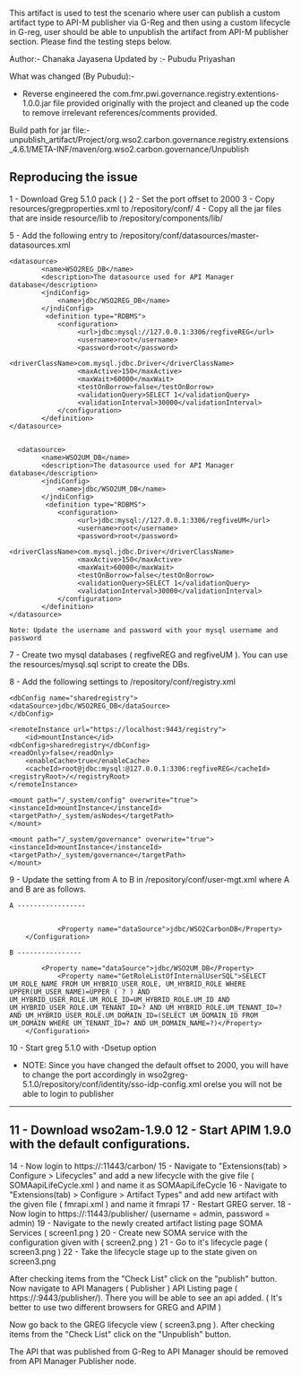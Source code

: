 This artifact is used to test the scenario where user can publish a custom artifact type to API-M publisher via G-Reg and then using a custom lifecycle in G-reg, user should be able to unpublish the artifact from API-M publisher section. Please find the testing steps below.

 Author:- Chanaka Jayasena
 Updated by :- Pubudu Priyashan

 What was changed (By Pubudu):-
 - Reverse engineered the com.fmr.pwi.governance.registry.extentions-1.0.0.jar file provided originally with the project and cleaned up the code to remove irrelevant references/comments provided.

 Build path for jar file:- unpublish_artifact/Project/org.wso2.carbon.governance.registry.extensions_4.6.1/META-INF/maven/org.wso2.carbon.governance/Unpublish

Reproducing the issue
-----------------------
1 - Download Greg 5.1.0 pack ( <GREG-HOME> )
2 - Set the port offset to 2000
3 - Copy resources/gregproperties.xml to <GREG-HOME>/repository/conf/
4 - Copy all the jar files that are inside resource/lib to <GREG-HOME>/repository/components/lib/

5 - Add the following entry to <GREG-HOME>/repository/conf/datasources/master-datasources.xml

	<datasource>
		    <name>WSO2REG_DB</name>
		    <description>The datasource used for API Manager database</description>
		    <jndiConfig>
		        <name>jdbc/WSO2REG_DB</name>
		    </jndiConfig>
		     <definition type="RDBMS">
		        <configuration>
		             <url>jdbc:mysql://127.0.0.1:3306/regfiveREG</url>
		             <username>root</username>
		             <password>root</password>
		             <driverClassName>com.mysql.jdbc.Driver</driverClassName>
		             <maxActive>150</maxActive>
		             <maxWait>60000</maxWait>
		             <testOnBorrow>false</testOnBorrow>
		             <validationQuery>SELECT 1</validationQuery>
		             <validationInterval>30000</validationInterval>
		        </configuration>
		    </definition>
	</datasource>


	  <datasource>
		    <name>WSO2UM_DB</name>
		    <description>The datasource used for API Manager database</description>
		    <jndiConfig>
		        <name>jdbc/WSO2UM_DB</name>
		    </jndiConfig>
		     <definition type="RDBMS">
		        <configuration>
		             <url>jdbc:mysql://127.0.0.1:3306/regfiveUM</url>
		             <username>root</username>
		             <password>root</password>
		             <driverClassName>com.mysql.jdbc.Driver</driverClassName>
		             <maxActive>150</maxActive>
		             <maxWait>60000</maxWait>
		             <testOnBorrow>false</testOnBorrow>
		             <validationQuery>SELECT 1</validationQuery>
		             <validationInterval>30000</validationInterval>
		        </configuration>
		    </definition>
	</datasource>

	Note: Update the username and password with your mysql username and password

7 - Create two mysql databases ( regfiveREG and regfiveUM ). You can use the resources/mysql.sql script to create the DBs.

8 - Add the following settings to <GREG-HOME>/repository/conf/registry.xml

	<dbConfig name="sharedregistry">
	<dataSource>jdbc/WSO2REG_DB</dataSource>
	</dbConfig>

	<remoteInstance url="https://localhost:9443/registry">
		<id>mountInstance</id>
	<dbConfig>sharedregistry</dbConfig>
	<readOnly>false</readOnly>
		<enableCache>true</enableCache>
		<cacheId>root@jdbc:mysql:@127.0.0.1:3306:regfiveREG</cacheId>
	<registryRoot>/</registryRoot>
	</remoteInstance>

	<mount path="/_system/config" overwrite="true">
	<instanceId>mountInstance</instanceId>
	<targetPath>/_system/asNodes</targetPath>
	</mount>

	<mount path="/_system/governance" overwrite="true">
	<instanceId>mountInstance</instanceId>
	<targetPath>/_system/governance</targetPath>
	</mount>


9 - Update the setting from A to B in <GREG-HOME>/repository/conf/user-mgt.xml where A and B are as follows.

	A -----------------


		    	<Property name="dataSource">jdbc/WSO2CarbonDB</Property>
		</Configuration>

	B ----------------

			<Property name="dataSource">jdbc/WSO2UM_DB</Property>
		        <Property name="GetRoleListOfInternalUserSQL">SELECT UM_ROLE_NAME FROM UM_HYBRID_USER_ROLE, UM_HYBRID_ROLE WHERE UPPER(UM_USER_NAME)=UPPER ( ? ) AND UM_HYBRID_USER_ROLE.UM_ROLE_ID=UM_HYBRID_ROLE.UM_ID AND UM_HYBRID_USER_ROLE.UM_TENANT_ID=? AND UM_HYBRID_ROLE.UM_TENANT_ID=? AND UM_HYBRID_USER_ROLE.UM_DOMAIN_ID=(SELECT UM_DOMAIN_ID FROM UM_DOMAIN WHERE UM_TENANT_ID=? AND UM_DOMAIN_NAME=?)</Property>
		</Configuration>

10 - Start greg 5.1.0 with -Dsetup option

* NOTE: Since you have changed the default offset to 2000, you will have to change the port accordingly in wso2greg-5.1.0/repository/conf/identity/sso-idp-config.xml orelse you will not be able to login to publisher

-------------------
11 - Download wso2am-1.9.0
12 - Start APIM 1.9.0 with the default configurations.
------------------

14 - Now login to https://<your-ip>:11443/carbon/
15 - Navigate to "Extensions(tab) > Configure > Lifecycles" and add a new lifecycle with the give file ( SOMAapiLifeCycle.xml ) and name it as SOMAapiLifeCycle
16 - Navigate to "Extensions(tab) > Configure > Artifact Types" and add new artifact with the given file ( fmrapi.xml ) and name it fmrapi
17 - Restart GREG server.
18 - Now login to https://<your-ip>:11443/publisher/ (username = admin, password = admin)
19 - Navigate to the newly created artifact listing page SOMA Services ( screen1.png )
20 - Create new SOMA service with the configuration given with ( screen2.png )
21 - Go to it's lifecycle page ( screen3.png )
22 - Take the lifecycle stage up to the state given on screen3.png


After checking items from the "Check List" click on the "publish" button.
Now navigate to API Managers ( Publisher ) API Listing page ( https://<your-ip>:9443/publisher/). There you will be able to see an api added. ( It's better to use two different browsers for GREG and APIM )

Now go back to the GREG lifecycle view ( screen3.png ). After checking items from the "Check List" click on the "Unpublish" button.

The API that was published from G-Reg to API Manager should be removed from API Manager Publisher node.

